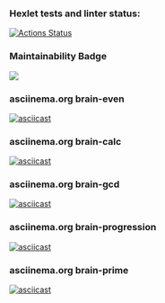 ### Hexlet tests and linter status:
[![Actions Status](https://github.com/Ludmila398/php-project-45/workflows/hexlet-check/badge.svg)](https://github.com/Ludmila398/php-project-45/actions)

### Maintainability Badge
<a href="https://codeclimate.com/github/Ludmila398/php-project-45/maintainability"><img src="https://api.codeclimate.com/v1/badges/1270507d5871b4b99be6/maintainability" /></a>

### asciinema.org brain-even
[![asciicast](https://asciinema.org/a/8VhvtUfq3rk04QUCVHJZTzH90.svg)](https://asciinema.org/a/8VhvtUfq3rk04QUCVHJZTzH90)

### asciinema.org brain-calc
[![asciicast](https://asciinema.org/a/t8ajujWfjqHbNvviAGY41sDed.svg)](https://asciinema.org/a/t8ajujWfjqHbNvviAGY41sDed)

### asciinema.org brain-gcd
[![asciicast](https://asciinema.org/a/3ogcdjQPXIOnApMM1xBbSM9cG.svg)](https://asciinema.org/a/3ogcdjQPXIOnApMM1xBbSM9cG)

### asciinema.org brain-progression
[![asciicast](https://asciinema.org/a/zEW0StWaQRyVnolPbDyEzTCen.svg)](https://asciinema.org/a/zEW0StWaQRyVnolPbDyEzTCen)

### asciinema.org brain-prime
[![asciicast](https://asciinema.org/a/yGDiNhNjw3Ue8CTh2lMwmSMWo.svg)](https://asciinema.org/a/yGDiNhNjw3Ue8CTh2lMwmSMWo)
